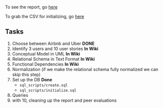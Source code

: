 To see the report, go [here](https://docs.google.com/document/d/1EYCLA8-f75D0YoqK1JM6d2UmwhKMwss-p28zodZ2434/edit)

To grab the CSV for initializing, go [here](https://docs.google.com/a/andrew.cmu.edu/spreadsheets/d/16Hnr1LXvlTQS6Vj8ylqJw8rDVcbvbUZ6sve5sw5iIrc/edit?usp=sharing )

## Tasks

1. Choose between Airbnb and Uber **DONE**
2. Identify 3 users and 10 user stories **In Wiki**
3. Conceptual Model in UML **In Wiki**
4. Relational Schema in Text Format **In Wiki**
5. Functional Dependencies **In Wiki**
6. Normalization (if we make the relational schema fully normalized we can skip this step)
7. Set up the DB **Done**
    * `sql_scripts/create.sql`
    * `sql_scripts/initialize.sql`
8. Queries
9. with 10, cleaning up the report and peer evaluations

